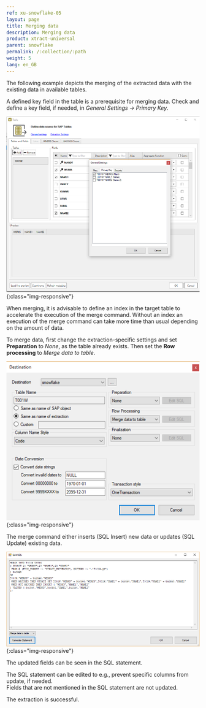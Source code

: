 ```yaml
---
ref: xu-snowflake-05
layout: page
title: Merging data
description: Merging data
product: xtract-universal
parent: snowflake
permalink: /:collection/:path
weight: 5
lang: en_GB
---
```

The following example depicts the merging of the extracted data with the existing data in available tables.<br>

A defined key field in the table is a prerequisite for merging data. Check and define a key field, if needed, in *General Settings -> Primary Key*.

![Snowflake-Extraction-Primary-Key](/img/content/xu/snowflake/snowflake-t001w-primary-key.png){:class="img-responsive"}

When merging, it is advisable to define an index in the target table to accelerate the execution of the merge command.
Without an index an execution of the merge command can take more time than usual depending on the amount of data.

To merge data, first change the extraction-specific settings and set **Preparation** to *None*, as the table already exists.
Then set the **Row processing** to *Merge data to table*.

![Snowflake-Extraction-Specific-Settings-Merge-T001w](/img/content/xu/snowflake/snowflake-t001w-Extraction-Specific-Settings-Merge.png){:class="img-responsive"}

The merge command either inserts (SQL Insert) new data or updates (SQL Update) existing data.<br> 

![Snowflake-Custom-SQL-Merge](/img/content/xu/snowflake/snowflake-t001w-Custom-SQL-Merge.png){:class="img-responsive"}

The updated fields can be seen in the SQL statement. <br>

The SQL statement can be edited to e.g., prevent specific columns from update, if needed. <br>
Fields that are not mentioned in the SQL statement are not updated.

The extraction is successful. 
